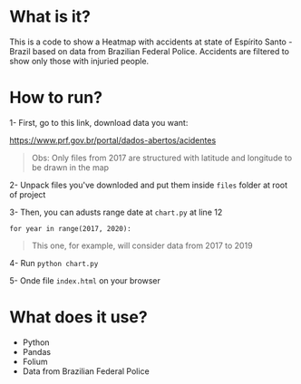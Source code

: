 # What is it?

This is a code to show a Heatmap with accidents at state of Espírito Santo - Brazil based on data from Brazilian Federal Police.
Accidents are filtered to show only those with injuried people.


# How to run?

1- First, go to this link, download data you want:

https://www.prf.gov.br/portal/dados-abertos/acidentes

> Obs: Only files from 2017 are structured with latitude and longitude to be drawn in the map


2- Unpack files you've downloded and put them inside `files` folder at root of project


3- Then, you can adusts range date at `chart.py` at line 12

`for year in range(2017, 2020):`

> This one, for example, will consider data from 2017 to 2019


4- Run `python chart.py`


5- Onde file `index.html` on your browser



# What does it use?

- Python
- Pandas
- Folium
- Data from Brazilian Federal Police
